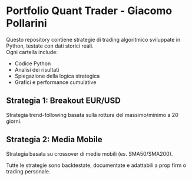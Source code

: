 # Portfolio Quant Trader - Giacomo Pollarini

Questo repository contiene strategie di trading algoritmico sviluppate in Python, testate con dati storici reali.  
Ogni cartella include:
- Codice Python
- Analisi dei risultati
- Spiegazione della logica strategica
- Grafici e performance cumulative

## Strategia 1: Breakout EUR/USD
Strategia trend-following basata sulla rottura del massimo/minimo a 20 giorni.

## Strategia 2: Media Mobile
Strategia basata su crossover di medie mobili (es. SMA50/SMA200).

Tutte le strategie sono backtestate, documentate e adattabili a prop firm o trading personale.

